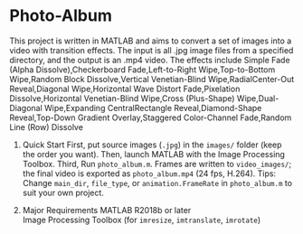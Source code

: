 # Photo-Album
This project is written in MATLAB and aims to convert a set of images into a video with transition effects. The input is all .jpg image files from a specified directory, and the output is an .mp4 video. 
The effects include Simple Fade (Alpha Dissolve),Checkerboard Fade,Left-to-Right Wipe,Top-to-Bottom Wipe,Random Block Dissolve,Vertical Venetian-Blind Wipe,RadialCenter-Out Reveal,Diagonal Wipe,Horizontal Wave Distort Fade,Pixelation Dissolve,Horizontal Venetian-Blind Wipe,Cross (Plus-Shape) Wipe,Dual-Diagonal Wipe,Expanding CentralRectangle Reveal,Diamond-Shape Reveal,Top-Down Gradient Overlay,Staggered Color-Channel Fade,Random Line (Row) Dissolve

1. Quick Start 
First, put source images (`.jpg`) in the `images/` folder (keep the order you want). 
Then, launch MATLAB with the Image Processing Toolbox. 
Third, Run `photo_album.m`. Frames are written to `video_images/`; the final video is exported as `photo_album.mp4` (24 fps, H.264). 
Tips: Change `main_dir`, `file_type`, or `animation.FrameRate` in `photo_album.m` to suit your own project.

2. Major Requirements
MATLAB R2018b or later  
Image Processing Toolbox (for `imresize`, `imtranslate`, `imrotate`)  
